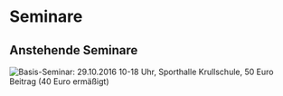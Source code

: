 Seminare
========

Anstehende Seminare 
-----------------------
![Basis-Seminar: 29.10.2016 10-18 Uhr, Sporthalle Krullschule, 50 Euro Beitrag (40 Euro ermäßigt)](http://krav-maga-university.de/static/img/landing/basis_seminar.jpg "Basis Seminar")

